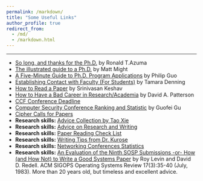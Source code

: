 ```yaml
---
permalink: /markdown/
title: "Some Useful Links"
author_profile: true
redirect_from: 
  - /md/
  - /markdown.html
---
```




---
- [So long, and thanks for the Ph.D.](https://www.cs.unc.edu/~azuma/hitch4.html) by Ronald T.Azuma
- [The illustrated guide to a Ph.D.](https://matt.might.net/articles/phd-school-in-pictures/) by Matt Might
- [A Five-Minute Guide to Ph.D. Program Applications](https://pg.ucsd.edu/PhD-application-tips.htm) by Philip Guo
- [Establishing Contact with Faculty (For Students)](https://ymmv.tamaradenning.net/blog/2019/08/28/establishing-contact-with-faculty.html) by Tamara Denning
- [How to Read a Paper](http://blizzard.cs.uwaterloo.ca/keshav/home/Papers/data/07/paper-reading.pdf) by Srinivasan Keshav
- [How to Have a Bad Career in Research/Academia](https://people.eecs.berkeley.edu/~pattrsn/talks/BadCareer.pdf) by David A. Patterson
- [CCF Conference Deadline](https://ccfddl.github.io/)
- [Computer Security Conference Ranking and Statistic](https://people.engr.tamu.edu/guofei/sec_conf_stat.htm) by Guofei Gu
- [Cipher Calls for Papers](http://www.ieee-security.org/CFP/Cipher-Call-for-Papers.html) 
- **Research skills:** [Advice Collection by Tao Xie](http://people.engr.ncsu.edu/txie/advice.htm)
- **Research skills:** [Advice on Research and Writing](http://www.cs.cmu.edu/afs/cs.cmu.edu/user/mleone/web/how-to.html)
- **Research skills:** [Paper Reading Check List ](http://bbcr.uwaterloo.ca/~brecht/courses/856/readings/general/jamin-checklist.html)
- **Research skills:** [Writing Tips from Dr. Kurose](http://www-net.cs.umass.edu/kurose/writing/)
- **Research skills:** [Networking Conferences Statistics](https://sites.cs.ucsb.edu/~almeroth/conf/stats/)
- **Research skills:** [An Evaluation of the Ninth SOSP Submissions -or- How (and How Not) to Write a Good Systems Paper](https://www.usenix.org/legacy/events/samples/submit/advice.html) by Roy Levin and David D. Redell. ACM SIGOPS Operating Systems Review 17(3):35-40 (July, 1983). More than 20 years old, but timeless and excellent advice.





<!-- ## Locations of key files/directories

* Basic config options: _config.yml
* Top navigation bar config: _data/navigation.yml
* Single pages: _pages/
* Collections of pages are .md or .html files in:
  * _publications/
  * _portfolio/
  * _posts/
  * _teaching/
  * _talks/
* Footer: _includes/footer.html
* Static files (like PDFs): /files/
* Profile image (can set in _config.yml): images/bob.jpeg

## Tips and hints

* Name a file ".md" to have it render in markdown, name it ".html" to render in HTML.
* Go to the [commit list](https://github.com/academicpages/academicpages.github.io/commits/master) (on your repo) to find the last version Github built with Jekyll. 
  * Green check: successful build
  * Orange circle: building
  * Red X: error
  * No icon: not built

## Resources
 * [Liquid syntax guide](https://shopify.github.io/liquid/tags/control-flow/)

## Markdown guide

### Header three

#### Header four

##### Header five

###### Header six

## Blockquotes

Single line blockquote:

> Quotes are cool.

## Tables

### Table 1

| Entry            | Item   |                                                              |
| --------         | ------ | ------------------------------------------------------------ |
| [John Doe](#)    | 2016   | Description of the item in the list                          |
| [Jane Doe](#)    | 2019   | Description of the item in the list                          |
| [Doe Doe](#)     | 2022   | Description of the item in the list                          |

### Table 2

| Header1 | Header2 | Header3 |
|:--------|:-------:|--------:|
| cell1   | cell2   | cell3   |
| cell4   | cell5   | cell6   |
|-----------------------------|
| cell1   | cell2   | cell3   |
| cell4   | cell5   | cell6   |
|=============================|
| Foot1   | Foot2   | Foot3   |

## Definition Lists

Definition List Title
:   Definition list division.

Startup
:   A startup company or startup is a company or temporary organization designed to search for a repeatable and scalable business model.

#dowork
:   Coined by Rob Dyrdek and his personal body guard Christopher "Big Black" Boykins, "Do Work" works as a self motivator, to motivating your friends.

Do It Live
:   I'll let Bill O'Reilly [explain](https://www.youtube.com/watch?v=O_HyZ5aW76c "We'll Do It Live") this one.

## Unordered Lists (Nested)

  * List item one 
      * List item one 
          * List item one
          * List item two
          * List item three
          * List item four
      * List item two
      * List item three
      * List item four
  * List item two
  * List item three
  * List item four

## Ordered List (Nested)

  1. List item one 
      1. List item one 
          1. List item one
          2. List item two
          3. List item three
          4. List item four
      2. List item two
      3. List item three
      4. List item four
  2. List item two
  3. List item three
  4. List item four

## Buttons

Make any link standout more when applying the `.btn` class.

## Notices

**Watch out!** You can also add notices by appending `{: .notice}` to a paragraph.
{: .notice}

## HTML Tags

### Address Tag

<address>
  1 Infinite Loop<br /> Cupertino, CA 95014<br /> United States
</address>

### Anchor Tag (aka. Link)

This is an example of a [link](http://github.com "Github").

### Abbreviation Tag

The abbreviation CSS stands for "Cascading Style Sheets".

*[CSS]: Cascading Style Sheets

### Cite Tag

"Code is poetry." ---<cite>Automattic</cite>

### Code Tag

You will learn later on in these tests that `word-wrap: break-word;` will be your best friend.

### Strike Tag

This tag will let you <strike>strikeout text</strike>.

### Emphasize Tag

The emphasize tag should _italicize_ text.

### Insert Tag

This tag should denote <ins>inserted</ins> text.

### Keyboard Tag

This scarcely known tag emulates <kbd>keyboard text</kbd>, which is usually styled like the `<code>` tag.

### Preformatted Tag

This tag styles large blocks of code.

<pre>
.post-title {
  margin: 0 0 5px;
  font-weight: bold;
  font-size: 38px;
  line-height: 1.2;
  and here's a line of some really, really, really, really long text, just to see how the PRE tag handles it and to find out how it overflows;
}
</pre>

### Quote Tag

<q>Developers, developers, developers&#8230;</q> &#8211;Steve Ballmer

### Strong Tag

This tag shows **bold text**.

### Subscript Tag

Getting our science styling on with H<sub>2</sub>O, which should push the "2" down.

### Superscript Tag

Still sticking with science and Isaac Newton's E = MC<sup>2</sup>, which should lift the 2 up.

### Variable Tag

This allows you to denote <var>variables</var>. -->
